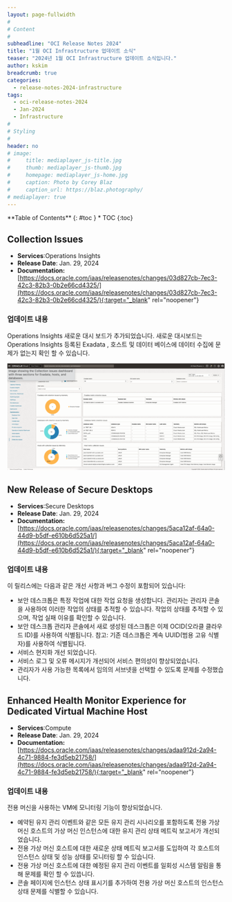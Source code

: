 ```yaml
---
layout: page-fullwidth
#
# Content
#
subheadline: "OCI Release Notes 2024"
title: "1월 OCI Infrastructure 업데이트 소식"
teaser: "2024년 1월 OCI Infrastructure 업데이트 소식입니다."
author: kskim
breadcrumb: true
categories:
  - release-notes-2024-infrastructure
tags:
  - oci-release-notes-2024
  - Jan-2024
  - Infrastructure
#
# Styling
#
header: no
# image:
#     title: mediaplayer_js-title.jpg
#     thumb: mediaplayer_js-thumb.jpg
#     homepage: mediaplayer_js-home.jpg
#     caption: Photo by Corey Blaz
#     caption_url: https://blaz.photography/
# mediaplayer: true
---
```


<div class="panel radius" markdown="1">
**Table of Contents**
{: #toc }
*  TOC
{:toc}
</div>


## Collection Issues
* **Services**:Operations Insights
* **Release Date**: Jan. 29, 2024
* **Documentation:** [https://docs.oracle.com/iaas/releasenotes/changes/03d827cb-7ec3-42c3-82b3-0b2e66cd4325/](https://docs.oracle.com/iaas/releasenotes/changes/03d827cb-7ec3-42c3-82b3-0b2e66cd4325/){:target="_blank" rel="noopener"}

### 업데이트 내용

Operations Insights 새로운 대시 보드가 추가되었습니다. 새로운 대시보드는 Operations Insights 등록된 Exadata , 호스트 및 데이터 베이스에 데이터 수집에 문제가 없는지 확인 할 수 있습니다.

![](/assets/img/infrastructure/2024/SCR-20240306-jnmq.png " ")





## New Release of Secure Desktops
* **Services**:Secure Desktops
* **Release Date**: Jan. 29, 2024
* **Documentation:** [https://docs.oracle.com/iaas/releasenotes/changes/5aca12af-64a0-44d9-b5df-e610b6d525a1/](https://docs.oracle.com/iaas/releasenotes/changes/5aca12af-64a0-44d9-b5df-e610b6d525a1/){:target="_blank" rel="noopener"}

### 업데이트 내용
이 릴리스에는 다음과 같은 개선 사항과 버그 수정이 포함되어 있습니다:

- 보안 데스크톱은 특정 작업에 대한 작업 요청을 생성합니다. 관리자는 관리자 콘솔을 사용하여 이러한 작업의 상태를 추적할 수 있습니다.
  작업의 상태를 추적할 수 있으며, 작업 실패 이유를 확인할 수 있습니다.
- 보안 데스크톱 관리자 콘솔에서 새로 생성된 데스크톱은 이제 OCID(오라클 클라우드 ID)를 사용하여 식별됩니다.
  참고: 기존 데스크톱은 계속 UUID(범용 고유 식별자)를 사용하여 식별됩니다.
- 서비스 현지화 개선 되었습니다.
- 서비스 로그 및 오류 메시지가 개선되어 서비스 편의성이 향상되었습니다.
- 관리자가 사용 가능한 목록에서 임의의 서브넷을 선택할 수 있도록 문제를 수정했습니다.



## Enhanced Health Monitor Experience for Dedicated Virtual Machine Host
* **Services**:Compute
* **Release Date**: Jan. 29, 2024
* **Documentation:** [https://docs.oracle.com/iaas/releasenotes/changes/adaa912d-2a94-4c71-9884-fe3d5eb21758/](https://docs.oracle.com/iaas/releasenotes/changes/adaa912d-2a94-4c71-9884-fe3d5eb21758/){:target="_blank" rel="noopener"}

### 업데이트 내용
전용 머신을 사용하는 VM에 모니터링 기능이 향상되었습니다. 
- 예약된 유지 관리 이벤트와 같은 모든 유지 관리 시나리오를 포함하도록 전용 가상 머신 호스트의 가상 머신 인스턴스에 대한 유지 관리 상태 메트릭 보고서가 개선되었습니다.
- 전용 가상 머신 호스트에 대한 새로운 상태 메트릭 보고서를 도입하여 각 호스트의 인스턴스 상태 및 성능 상태를 모니터링 할 수 있습니다.
- 전용 가상 머신 호스트에 대한 예정된 유지 관리 이벤트를 일회성 시스템 알림을 통해 문제를 확인 할 수 있씁니다. 
- 콘솔 페이지에 인스턴스 상태 표시기를 추가하여 전용 가상 머신 호스트의 인스턴스 상태 문제를 식별할 수 있습니다.